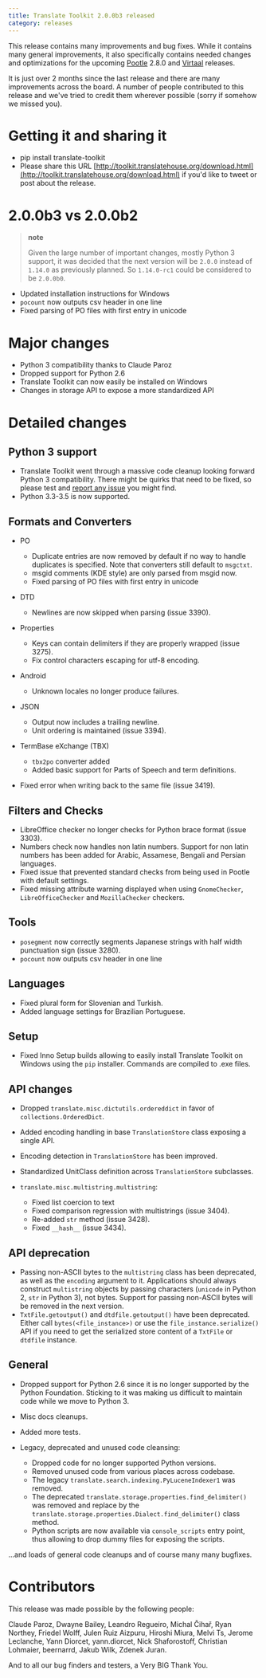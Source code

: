 ```yaml
---
title: Translate Toolkit 2.0.0b3 released
category: releases
---
```


This release contains many improvements and bug fixes. While it contains many
general improvements, it also specifically contains needed changes and
optimizations for the upcoming [Pootle](http://pootle.translatehouse.org/)
2.8.0 and [Virtaal](http://virtaal.translatehouse.org) releases.

It is just over 2 months since the last release and there are many improvements
across the board. A number of people contributed to this release and we've
tried to credit them wherever possible (sorry if somehow we missed you).


Getting it and sharing it
=========================
- pip install translate-toolkit
- Please share this URL
  [http://toolkit.translatehouse.org/download.html](http://toolkit.translatehouse.org/download.html)
  if you'd like to tweet or post about the release.


2.0.0b3 vs 2.0.0b2
==================

> **note**
>
> Given the large number of important changes, mostly Python 3 support,
> it was decided that the next version will be `2.0.0` instead of
> `1.14.0` as previously planned. So `1.14.0-rc1` could be considered to
> be `2.0.0b0`.


- Updated installation instructions for Windows
- `pocount` now outputs csv header in one line
- Fixed parsing of PO files with first entry in unicode


Major changes
=============

- Python 3 compatibility thanks to Claude Paroz
- Dropped support for Python 2.6
- Translate Toolkit can now easily be installed on Windows
- Changes in storage API to expose a more standardized API


Detailed changes
================

Python 3 support
----------------

- Translate Toolkit went through a massive code cleanup looking forward Python
  3 compatibility. There might be quirks that need to be fixed, so please test
  and [report any issue](https://github.com/translate/translate/issues/new)
  you might find.
- Python 3.3-3.5 is now supported.


Formats and Converters
----------------------

- PO

  - Duplicate entries are now removed by default if no way to handle
    duplicates is specified. Note that converters still default to ``msgctxt``.
  - msgid comments (KDE style) are only parsed from msgid now.
  - Fixed parsing of PO files with first entry in unicode

- DTD
  - Newlines are now skipped when parsing (issue 3390).

- Properties

  - Keys can contain delimiters if they are properly wrapped (issue 3275).
  - Fix control characters escaping for utf-8 encoding.

- Android

  - Unknown locales no longer produce failures.

- JSON

  - Output now includes a trailing newline.
  - Unit ordering is maintained (issue 3394).

- TermBase eXchange (TBX)
  - `tbx2po` converter added
  - Added basic support for Parts of Speech and term definitions.

-   Fixed error when writing back to the same file (issue 3419).


Filters and Checks
------------------

- LibreOffice checker no longer checks for Python brace format (issue 3303).
- Numbers check now handles non latin numbers. Support for non latin numbers
  has been added for Arabic, Assamese, Bengali and Persian languages.
- Fixed issue that prevented standard checks from being used in Pootle with
  default settings.
- Fixed missing attribute warning displayed when using `GnomeChecker`,
  `LibreOfficeChecker` and `MozillaChecker` checkers.


Tools
-----

- `posegment` now correctly segments Japanese strings with half width
  punctuation sign (issue 3280).
- `pocount` now outputs csv header in one line


Languages
---------

- Fixed plural form for Slovenian and Turkish.
- Added language settings for Brazilian Portuguese.


Setup
-----

- Fixed Inno Setup builds allowing to easily install Translate Toolkit on
  Windows using the `pip` installer. Commands are compiled to .exe files.


API changes
-----------

- Dropped `translate.misc.dictutils.ordereddict` in favor of
  `collections.OrderedDict`.
- Added encoding handling in base `TranslationStore` class exposing a single
  API.
- Encoding detection in `TranslationStore` has been improved.
- Standardized UnitClass definition across `TranslationStore` subclasses.
- `translate.misc.multistring.multistring`:

  - Fixed list coercion to text
  - Fixed comparison regression with multistrings (issue 3404).
  - Re-added `str` method (issue 3428).
  - Fixed `__hash__` (issue 3434).


API deprecation
---------------

- Passing non-ASCII bytes to the `multistring` class has been deprecated, as
  well as the `encoding` argument to it.
  Applications should always construct `multistring` objects by passing
  characters (`unicode` in Python 2, `str` in Python 3), not bytes. Support
  for passing non-ASCII bytes will be removed in the next version.
- `TxtFile.getoutput()` and `dtdfile.getoutput()` have been deprecated.
  Either call `bytes(<file_instance>)` or use the
  `file_instance.serialize()` API if you need to get the serialized store
  content of a `TxtFile` or `dtdfile` instance.


General
-------

- Dropped support for Python 2.6 since it is no longer supported by the Python
  Foundation. Sticking to it was making us difficult to maintain code while we
  move to Python 3.
- Misc docs cleanups.
- Added more tests.
- Legacy, deprecated and unused code cleansing:

  - Dropped code for no longer supported Python versions.
  - Removed unused code from various places across codebase.
  - The legacy `translate.search.indexing.PyLuceneIndexer1` was removed.
  - The deprecated `translate.storage.properties.find_delimiter()` was
    removed and replace by the
    `translate.storage.properties.Dialect.find_delimiter()` class method.
  - Python scripts are now available via `console_scripts` entry point, thus
    allowing to drop dummy files for exposing the scripts.


...and loads of general code cleanups and of course many many bugfixes.


Contributors
============

This release was made possible by the following people:

Claude Paroz, Dwayne Bailey, Leandro Regueiro, Michal Čihař, Ryan Northey,
Friedel Wolff, Julen Ruiz Aizpuru, Hiroshi Miura, Melvi Ts, Jerome Leclanche,
Yann Diorcet, yann.diorcet, Nick Shaforostoff, Christian Lohmaier, beernarrd,
Jakub Wilk, Zdenek Juran.

And to all our bug finders and testers, a Very BIG Thank You.
